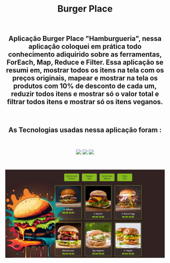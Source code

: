 <h1 align="center">Burger Place</h1>
<br>
<h2 align="center">Aplicação Burger Place "Hamburgueria", nessa aplicação coloquei em prática todo conhecimento adiquirido sobre as ferramentas, ForEach, Map, Reduce e Filter.
Essa aplicação se resumi em, mostrar todos os itens na tela com os preços originais, mapear e mostrar na tela os produtos com 10% de desconto de cada um,
reduzir todos itens e mostrar só o valor total e filtrar todos itens e mostrar só os itens veganos.</h2>
<br>
<h2 align="center">As Tecnologias usadas nessa aplicação foram :</h2>
<br>
<p align="center">
<img src="https://img.shields.io/badge/JavaScript-323330?style=for-the-badge&logo=javascript&logoColor=F7DF1E">
<img src="https://img.shields.io/badge/HTML5-E34F26?style=for-the-badge&logo=html5&logoColor=white">
<img src="https://img.shields.io/badge/CSS3-1572B6?style=for-the-badge&logo=css3&logoColor=white">
</p>
<br>
<p align="center">
<img src="https://raw.githubusercontent.com/ailtonjunior11/Burger-Place/fee92b770577eb3b726b4b5e14d93cdbc715ed20/img/burger-place.jpg">
</p>
